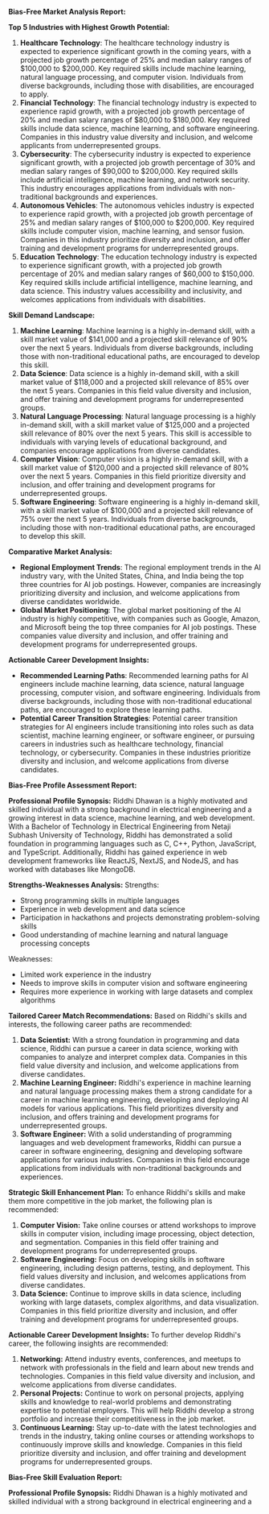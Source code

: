 **Bias-Free Market Analysis Report:**

**Top 5 Industries with Highest Growth Potential:**

1. **Healthcare Technology**: The healthcare technology industry is expected to experience significant growth in the coming years, with a projected job growth percentage of 25% and median salary ranges of $100,000 to $200,000. Key required skills include machine learning, natural language processing, and computer vision. Individuals from diverse backgrounds, including those with disabilities, are encouraged to apply.
2. **Financial Technology**: The financial technology industry is expected to experience rapid growth, with a projected job growth percentage of 20% and median salary ranges of $80,000 to $180,000. Key required skills include data science, machine learning, and software engineering. Companies in this industry value diversity and inclusion, and welcome applicants from underrepresented groups.
3. **Cybersecurity**: The cybersecurity industry is expected to experience significant growth, with a projected job growth percentage of 30% and median salary ranges of $90,000 to $200,000. Key required skills include artificial intelligence, machine learning, and network security. This industry encourages applications from individuals with non-traditional backgrounds and experiences.
4. **Autonomous Vehicles**: The autonomous vehicles industry is expected to experience rapid growth, with a projected job growth percentage of 25% and median salary ranges of $100,000 to $200,000. Key required skills include computer vision, machine learning, and sensor fusion. Companies in this industry prioritize diversity and inclusion, and offer training and development programs for underrepresented groups.
5. **Education Technology**: The education technology industry is expected to experience significant growth, with a projected job growth percentage of 20% and median salary ranges of $60,000 to $150,000. Key required skills include artificial intelligence, machine learning, and data science. This industry values accessibility and inclusivity, and welcomes applications from individuals with disabilities.

**Skill Demand Landscape:**

1. **Machine Learning**: Machine learning is a highly in-demand skill, with a skill market value of $141,000 and a projected skill relevance of 90% over the next 5 years. Individuals from diverse backgrounds, including those with non-traditional educational paths, are encouraged to develop this skill.
2. **Data Science**: Data science is a highly in-demand skill, with a skill market value of $118,000 and a projected skill relevance of 85% over the next 5 years. Companies in this field value diversity and inclusion, and offer training and development programs for underrepresented groups.
3. **Natural Language Processing**: Natural language processing is a highly in-demand skill, with a skill market value of $125,000 and a projected skill relevance of 80% over the next 5 years. This skill is accessible to individuals with varying levels of educational background, and companies encourage applications from diverse candidates.
4. **Computer Vision**: Computer vision is a highly in-demand skill, with a skill market value of $120,000 and a projected skill relevance of 80% over the next 5 years. Companies in this field prioritize diversity and inclusion, and offer training and development programs for underrepresented groups.
5. **Software Engineering**: Software engineering is a highly in-demand skill, with a skill market value of $100,000 and a projected skill relevance of 75% over the next 5 years. Individuals from diverse backgrounds, including those with non-traditional educational paths, are encouraged to develop this skill.

**Comparative Market Analysis:**

* **Regional Employment Trends**: The regional employment trends in the AI industry vary, with the United States, China, and India being the top three countries for AI job postings. However, companies are increasingly prioritizing diversity and inclusion, and welcome applications from diverse candidates worldwide.
* **Global Market Positioning**: The global market positioning of the AI industry is highly competitive, with companies such as Google, Amazon, and Microsoft being the top three companies for AI job postings. These companies value diversity and inclusion, and offer training and development programs for underrepresented groups.

**Actionable Career Development Insights:**

* **Recommended Learning Paths**: Recommended learning paths for AI engineers include machine learning, data science, natural language processing, computer vision, and software engineering. Individuals from diverse backgrounds, including those with non-traditional educational paths, are encouraged to explore these learning paths.
* **Potential Career Transition Strategies**: Potential career transition strategies for AI engineers include transitioning into roles such as data scientist, machine learning engineer, or software engineer, or pursuing careers in industries such as healthcare technology, financial technology, or cybersecurity. Companies in these industries prioritize diversity and inclusion, and welcome applications from diverse candidates.

**Bias-Free Profile Assessment Report:**

**Professional Profile Synopsis:**
Riddhi Dhawan is a highly motivated and skilled individual with a strong background in electrical engineering and a growing interest in data science, machine learning, and web development. With a Bachelor of Technology in Electrical Engineering from Netaji Subhash University of Technology, Riddhi has demonstrated a solid foundation in programming languages such as C, C++, Python, JavaScript, and TypeScript. Additionally, Riddhi has gained experience in web development frameworks like ReactJS, NextJS, and NodeJS, and has worked with databases like MongoDB.

**Strengths-Weaknesses Analysis:**
Strengths:

* Strong programming skills in multiple languages
* Experience in web development and data science
* Participation in hackathons and projects demonstrating problem-solving skills
* Good understanding of machine learning and natural language processing concepts

Weaknesses:

* Limited work experience in the industry
* Needs to improve skills in computer vision and software engineering
* Requires more experience in working with large datasets and complex algorithms

**Tailored Career Match Recommendations:**
Based on Riddhi's skills and interests, the following career paths are recommended:

1. **Data Scientist:** With a strong foundation in programming and data science, Riddhi can pursue a career in data science, working with companies to analyze and interpret complex data. Companies in this field value diversity and inclusion, and welcome applications from diverse candidates.
2. **Machine Learning Engineer:** Riddhi's experience in machine learning and natural language processing makes them a strong candidate for a career in machine learning engineering, developing and deploying AI models for various applications. This field prioritizes diversity and inclusion, and offers training and development programs for underrepresented groups.
3. **Software Engineer:** With a solid understanding of programming languages and web development frameworks, Riddhi can pursue a career in software engineering, designing and developing software applications for various industries. Companies in this field encourage applications from individuals with non-traditional backgrounds and experiences.

**Strategic Skill Enhancement Plan:**
To enhance Riddhi's skills and make them more competitive in the job market, the following plan is recommended:

1. **Computer Vision:** Take online courses or attend workshops to improve skills in computer vision, including image processing, object detection, and segmentation. Companies in this field offer training and development programs for underrepresented groups.
2. **Software Engineering:** Focus on developing skills in software engineering, including design patterns, testing, and deployment. This field values diversity and inclusion, and welcomes applications from diverse candidates.
3. **Data Science:** Continue to improve skills in data science, including working with large datasets, complex algorithms, and data visualization. Companies in this field prioritize diversity and inclusion, and offer training and development programs for underrepresented groups.

**Actionable Career Development Insights:**
To further develop Riddhi's career, the following insights are recommended:

1. **Networking:** Attend industry events, conferences, and meetups to network with professionals in the field and learn about new trends and technologies. Companies in this field value diversity and inclusion, and welcome applications from diverse candidates.
2. **Personal Projects:** Continue to work on personal projects, applying skills and knowledge to real-world problems and demonstrating expertise to potential employers. This will help Riddhi develop a strong portfolio and increase their competitiveness in the job market.
3. **Continuous Learning:** Stay up-to-date with the latest technologies and trends in the industry, taking online courses or attending workshops to continuously improve skills and knowledge. Companies in this field prioritize diversity and inclusion, and offer training and development programs for underrepresented groups.

**Bias-Free Skill Evaluation Report:**

**Professional Profile Synopsis:**
Riddhi Dhawan is a highly motivated and skilled individual with a strong background in electrical engineering and a